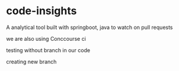 # code-insights
A analytical tool built with springboot, java to watch on pull requests 

we are also using Conccourse ci


testing without branch in our code

creating new branch
